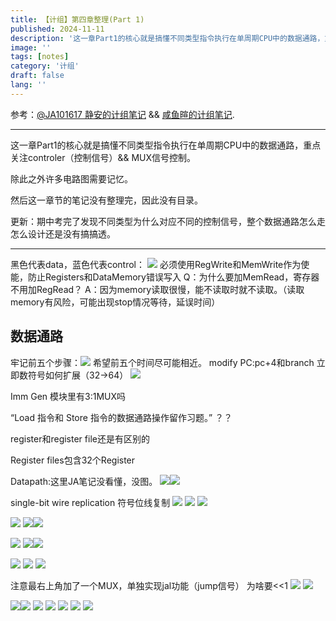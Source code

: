 ```yaml
---
title: 【计组】第四章整理(Part 1)
published: 2024-11-11
description: '这一章Part1的核心就是搞懂不同类型指令执行在单周期CPU中的数据通路，重点关注controler（控制信号）&& MUX信号控制。'
image: ''
tags: [notes]
category: '计组'
draft: false 
lang: ''
---
```

参考：[@JA101617 静安的计组笔记](https://ja101617.github.io/posts/note-computer-organization/#%E9%99%84%E5%BD%95)  &&  [咸鱼暄的计组笔记](https://xuan-insr.github.io/computer_organization/1_prelude/).

---
这一章Part1的核心就是搞懂不同类型指令执行在单周期CPU中的数据通路，重点关注controler（控制信号）&& MUX信号控制。

除此之外许多电路图需要记忆。

然后这一章节的笔记没有整理完，因此没有目录。

更新：期中考完了发现不同类型为什么对应不同的控制信号，整个数据通路怎么走怎么设计还是没有搞搞透。

---
黑色代表data，蓝色代表control：
![](/media/17291428769621/17295701339239.png)
必须使用RegWrite和MemWrite作为使能，防止Registers和DataMemory错误写入
Q：为什么要加MemRead，寄存器不用加RegRead？
A：因为memory读取很慢，能不读取时就不读取。（读取memory有风险，可能出现stop情况等待，延误时间）

## 数据通路
牢记前五个步骤：![](/media/17291428769621/17295711542439.png)
希望前五个时间尽可能相近。
modify PC:pc+4和branch
立即数符号如何扩展（32->64）
![](/media/17291747644116/17312559319220.jpg)

Imm Gen 模块里有3:1MUX吗

“Load 指令和 Store 指令的数据通路操作留作习题。” ？？

register和register file还是有区别的

Register files包含32个Register

Datapath:这里JA笔记没看懂，没图。
![](/media/17291747644116/17312822670412.png)![](/media/17291747644116/17312830493566.png)

single-bit wire replication 符号位线复制
![](/media/17291747644116/17312834492112.png)
![](/media/17291747644116/17312834914720.png)
![](/media/17291747644116/17312838901722.png)

![](/media/17291747644116/17312845361918.png)
![](/media/17291747644116/17312848322790.png)![](/media/17291747644116/17312852839540.png)

![](/media/17291747644116/17312850766314.png)
![](/media/17291747644116/17312851002529.png)![](/media/17291747644116/17312852669229.png)

![](/media/17291747644116/17312851195742.png)
![](/media/17291747644116/17312879658825.png)
![](/media/17291747644116/17312893879513.png)

注意最右上角加了一个MUX，单独实现jal功能（jump信号）
为啥要<<1
![](/media/17291747644116/17312888035715.png)
![](/media/17291747644116/17312887894857.png)

![](/media/17291747644116/17312882339695.png)![](/media/17291747644116/17312892923292.png)
![](/media/17291747644116/17312898326274.png)
![](/media/17291747644116/17312899607569.png)
![](/media/17291747644116/17312907996185.png)
![](/media/17291747644116/17312910665185.png)
![](/media/17291747644116/17312910922204.png)

